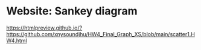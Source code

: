 # Website: Sankey diagram
https://htmlpreview.github.io/?https://github.com/xnysoundjhu/HW4_Final_Graph_XS/blob/main/scatter1.HW4.html
